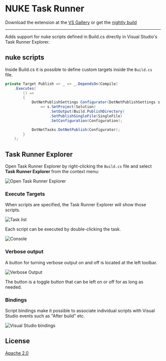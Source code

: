 # NUKE Task Runner

Download the extension at the
[VS Gallery](https://visualstudiogallery.msdn.microsoft.com/)
or get the
[nightly build](http://vsixgallery.com/)

---------------------------------------------------------

Adds support for nuke scripts defined in Build.cs 
directly in Visual Studio's Task Runner Explorer.

## nuke scripts

Inside Build.cs it is possible to define custom targets inside
the `Build.cs` file.

```csharp
private Target Publish => _ => _.DependsOn(Compile)
    .Executes(
        () =>
        {
            DotNetPublishSettings Configurator(DotNetPublishSettings s)
                => s.SetProject(Solution)
                    .SetOutput(Build.PublishDirectory)
                    .SetPublishSingleFile(SingleFile)
                    .SetConfiguration(Configuration);

            DotNetTasks.DotNetPublish(Configurator);
        }
    );
```

## Task Runner Explorer

Open Task Runner Explorer by right-clicking the `Build.cs`
file and select **Task Runner Explorer** from the context menu:

![Open Task Runner Explorer](art/open-trx.png)

### Execute Targets

When scripts are specified, the Task Runner Explorer
will show those scripts.

![Task list](art/task-list.png)

Each script can be executed by double-clicking the task.

![Console](art/console.png)

### Verbose output

A button for turning verbose output on and off is located
at the left toolbar.

![Verbose Output](art/verbose-output.png)

The button is a toggle button that can be left
on or off for as long as needed.

### Bindings

Script bindings make it possible to associate individual scripts
with Visual Studio events such as "After build" etc.

![Visual Studio bindings](art/bindings.png)

## License

[Apache 2.0](LICENSE)
